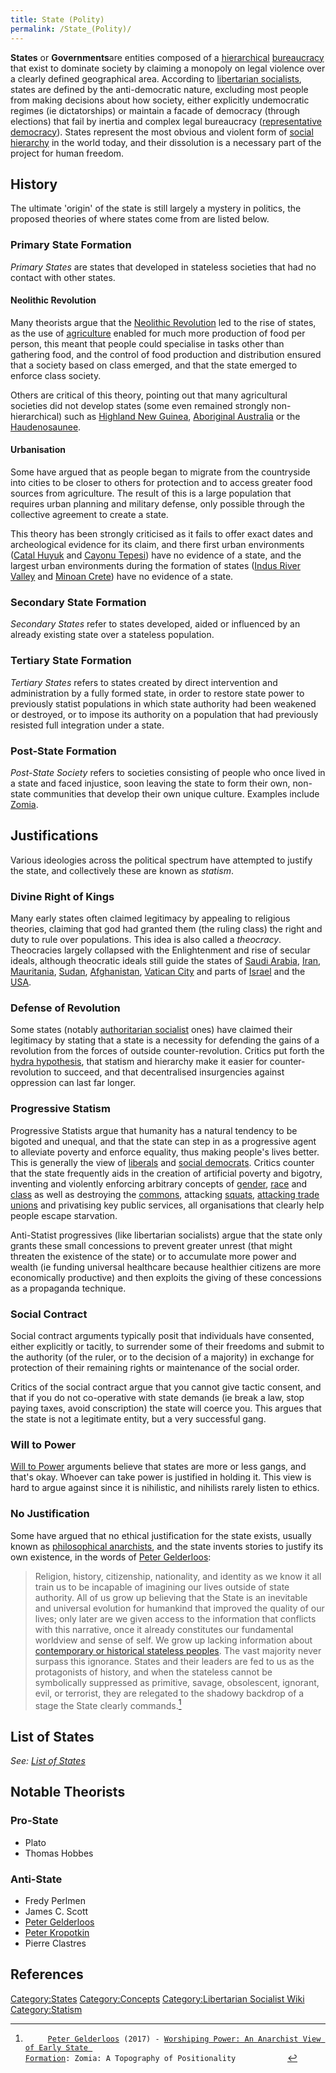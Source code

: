 ```yaml
---
title: State (Polity)
permalink: /State_(Polity)/
---
```


**States** or **Governments**are entities composed of a
[hierarchical](Social_Hierarchy "wikilink")
[bureaucracy](bureaucracy "wikilink") that exist to dominate society by
claiming a monopoly on legal violence over a clearly defined
geographical area. According to [libertarian
socialists](Libertarian_Socialism "wikilink"), states are defined by the
anti-democratic nature, excluding most people from making decisions
about how society, either explicitly undemocratic regimes (ie
dictatorships) or maintain a facade of democracy (through elections)
that fail by inertia and complex legal bureaucracy ([representative
democracy](Representative_Democracy "wikilink")). States represent the
most obvious and violent form of [social
hierarchy](Social_Hierarchy "wikilink") in the world today, and their
dissolution is a necessary part of the project for human freedom.

## History

The ultimate 'origin' of the state is still largely a mystery in
politics, the proposed theories of where states come from are listed
below.

### Primary State Formation

*Primary States* are states that developed in stateless societies that
had no contact with other states.

#### Neolithic Revolution

Many theorists argue that the [Neolithic
Revolution](Neolithic_Revolution "wikilink") led to the rise of states,
as the use of [agriculture](agriculture "wikilink") enabled for much
more production of food per person, this meant that people could
specialise in tasks other than gathering food, and the control of food
production and distribution ensured that a society based on class
emerged, and that the state emerged to enforce class society.

Others are critical of this theory, pointing out that many agricultural
societies did not develop states (some even remained strongly
non-hierarchical) such as [Highland New
Guinea](Highland_New_Guinea "wikilink"), [Aboriginal
Australia](Aboriginal_Australia "wikilink") or the
[Haudenosaunee](Haudenosaunee_Confederacy "wikilink").

#### Urbanisation

Some have argued that as people began to migrate from the countryside
into cities to be closer to others for protection and to access greater
food sources from agriculture. The result of this is a large population
that requires urban planning and military defense, only possible through
the collective agreement to create a state.

This theory has been strongly criticised as it fails to offer exact
dates and archeological evidence for its claim, and there first urban
environments ([Catal Huyuk](Catal_Huyuk "wikilink") and [Cayonu
Tepesi](Cayonu_Tepesi "wikilink")) have no evidence of a state, and the
largest urban environments during the formation of states ([Indus River
Valley](Indus_River_Valley_Civilization "wikilink") and [Minoan
Crete](Minoan_Crete_Civilization "wikilink")) have no evidence of a
state.

### Secondary State Formation

*Secondary States* refer to states developed, aided or influenced by an
already existing state over a stateless population.

### Tertiary State Formation

*Tertiary States* refers to states created by direct intervention and
administration by a fully formed state, in order to restore state power
to previously statist populations in which state authority had been
weakened or destroyed, or to impose its authority on a population that
had previously resisted full integration under a state.

### Post-State Formation

*Post-State Society* refers to societies consisting of people who once
lived in a state and faced injustice, soon leaving the state to form
their own, non-state communities that develop their own unique culture.
Examples include [Zomia](Zomia "wikilink").

## Justifications

Various ideologies across the political spectrum have attempted to
justify the state, and collectively these are known as *statism*.

### Divine Right of Kings

Many early states often claimed legitimacy by appealing to religious
theories, claiming that god had granted them (the ruling class) the
right and duty to rule over populations. This idea is also called a
*theocracy*. Theocracies largely collapsed with the Enlightenment and
rise of secular ideals, although theocratic ideals still guide the
states of [Saudi Arabia](Saudi_Arabia "wikilink"),
[Iran](Iran "wikilink"), [Mauritania](Mauritania "wikilink"),
[Sudan](Sudan "wikilink"), [Afghanistan](Afghanistan "wikilink"),
[Vatican City](Vatican_City "wikilink") and parts of
[Israel](Israel "wikilink") and the
[USA](United_States_of_America "wikilink").

### Defense of Revolution

Some states (notably [authoritarian
socialist](Authoritarian_Socialism "wikilink") ones) have claimed their
legitimacy by stating that a state is a necessity for defending the
gains of a revolution from the forces of outside counter-revolution.
Critics put forth the [hydra hypothesis](Hydra_Hypothesis "wikilink"),
that statism and hierarchy make it easier for counter-revolution to
succeed, and that decentralised insurgencies against oppression can last
far longer.

### Progressive Statism

Progressive Statists argue that humanity has a natural tendency to be
bigoted and unequal, and that the state can step in as a progressive
agent to alleviate poverty and enforce equality, thus making people's
lives better. This is generally the view of
[liberals](Liberalism "wikilink") and [social
democrats](Social_Democracy "wikilink"). Critics counter that the state
frequently aids in the creation of artificial poverty and bigotry,
inventing and violently enforcing arbitrary concepts of
[gender](gender "wikilink"), [race](race "wikilink") and
[class](class "wikilink") as well as destroying the
[commons](commons "wikilink"), attacking [squats](Squatting "wikilink"),
[attacking trade unions](Repression_of_Trade_Unions "wikilink") and
privatising key public services, all organisations that clearly help
people escape starvation.

Anti-Statist progressives (like libertarian socialists) argue that the
state only grants these small concessions to prevent greater unrest
(that might threaten the existence of the state) or to accumulate more
power and wealth (ie funding universal healthcare because healthier
citizens are more economically productive) and then exploits the giving
of these concessions as a propaganda technique.

### Social Contract

Social contract arguments typically posit that individuals have
consented, either explicitly or tacitly, to surrender some of their
freedoms and submit to the authority (of the ruler, or to the decision
of a majority) in exchange for protection of their remaining rights or
maintenance of the social order.

Critics of the social contract argue that you cannot give tactic
consent, and that if you do not co-operative with state demands (ie
break a law, stop paying taxes, avoid conscription) the state will
coerce you. This argues that the state is not a legitimate entity, but a
very successful gang.

### Will to Power

[Will to Power](Will_to_Power "wikilink") arguments believe that states
are more or less gangs, and that's okay. Whoever can take power is
justified in holding it. This view is hard to argue against since it is
nihilistic, and nihilists rarely listen to ethics.

### No Justification

Some have argued that no ethical justification for the state exists,
usually known as [philosophical
anarchists](Philosophical_Anarchism "wikilink"), and the state invents
stories to justify its own existence, in the words of [Peter
Gelderloos](Peter_Gelderloos "wikilink"):

> Religion, history, citizenship, nationality, and identity as we know
> it all train us to be incapable of imagining our lives outside of
> state authority. All of us grow up believing that the State is an
> inevitable and universal evolution for humankind that improved the
> quality of our lives; only later are we given access to the
> information that conflicts with this narrative, once it already
> constitutes our fundamental worldview and sense of self. We grow up
> lacking information about [contemporary or historical stateless
> peoples](List_of_Libertarian_Socialist_Societies "wikilink"). The vast
> majority never surpass this ignorance. States and their leaders are
> fed to us as the protagonists of history, and when the stateless
> cannot be symbolically suppressed as primitive, savage, obsolescent,
> ignorant, evil, or terrorist, they are relegated to the shadowy
> backdrop of a stage the State clearly commands.[^1]

## List of States

*See: [List of States](List_of_States "wikilink")*

## Notable Theorists

### Pro-State

- Plato
- Thomas Hobbes

### Anti-State

- Fredy Perlmen
- James C. Scott
- [Peter Gelderloos](Peter_Gelderloos "wikilink")
- [Peter Kropotkin](Peter_Kropotkin "wikilink")
- Pierre Clastres

## References

<references />

[Category:States](Category:States "wikilink")
[Category:Concepts](Category:Concepts "wikilink") [Category:Libertarian
Socialist Wiki](Category:Libertarian_Socialist_Wiki "wikilink")
[Category:Statism](Category:Statism "wikilink")

[^1]: `     `[`Peter Gelderloos`](Peter_Gelderloos "wikilink")` (2017) - `[`Worshiping Power: An Anarchist View of Early State Formation`](Worshiping_Power:_An_Anarchist_View_of_Early_State_Formation "wikilink")`: Zomia: A Topography of Positionality      `
    `     `